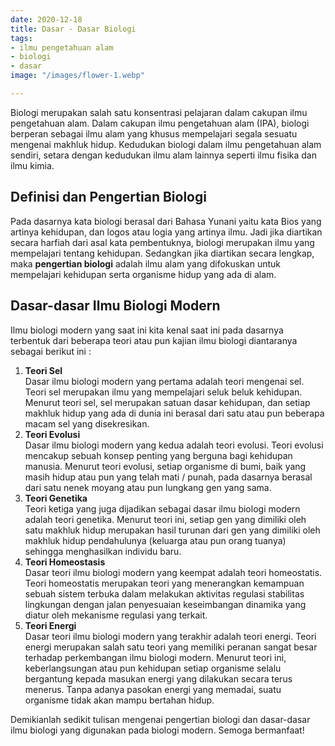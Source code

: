 ```yaml
---
date: 2020-12-18
title: Dasar - Dasar Biologi
tags:
- ilmu pengetahuan alam
- biologi
- dasar
image: "/images/flower-1.webp"

---
```

Biologi merupakan salah satu konsentrasi pelajaran dalam cakupan ilmu pengetahuan alam. Dalam cakupan ilmu pengetahuan alam (IPA), biologi berperan sebagai ilmu alam yang khusus mempelajari segala sesuatu mengenai makhluk hidup. Kedudukan biologi dalam ilmu pengetahuan alam sendiri, setara dengan kedudukan ilmu alam lainnya seperti ilmu fisika dan ilmu kimia.

## Definisi dan Pengertian Biologi

Pada dasarnya kata biologi berasal dari Bahasa Yunani yaitu kata Bios yang artinya kehidupan, dan logos atau logia yang artinya ilmu. Jadi jika diartikan secara harfiah dari asal kata pembentuknya, biologi merupakan ilmu yang mempelajari tentang kehidupan. Sedangkan jika diartikan secara lengkap, maka **pengertian biologi** adalah ilmu alam yang difokuskan untuk mempelajari kehidupan serta organisme hidup yang ada di alam.

## Dasar-dasar Ilmu Biologi Modern

Ilmu biologi modern yang saat ini kita kenal saat ini pada dasarnya terbentuk dari beberapa teori atau pun kajian ilmu biologi diantaranya sebagai berikut ini :

1. **Teori Sel**  
   Dasar ilmu biologi modern yang pertama adalah teori mengenai sel. Teori sel merupakan ilmu yang mempelajari seluk beluk kehidupan. Menurut teori sel, sel merupakan satuan dasar kehidupan, dan setiap makhluk hidup yang ada di dunia ini berasal dari satu atau pun beberapa macam sel yang disekresikan.
2. **Teori Evolusi**  
   Dasar ilmu biologi modern yang kedua adalah teori evolusi. Teori evolusi mencakup sebuah konsep penting yang berguna bagi kehidupan manusia. Menurut teori evolusi, setiap organisme di bumi, baik yang masih hidup atau pun yang telah mati / punah, pada dasarnya berasal dari satu nenek moyang atau pun lungkang gen yang sama.
3. **Teori Genetika**  
   Teori ketiga yang juga dijadikan sebagai dasar ilmu biologi modern adalah teori genetika. Menurut teori ini, setiap gen yang dimiliki oleh satu makhluk hidup merupakan hasil turunan dari gen yang dimiliki oleh makhluk hidup pendahulunya (keluarga atau pun orang tuanya) sehingga menghasilkan individu baru.
4. **Teori Homeostasis**  
   Dasar teori ilmu biologi modern yang keempat adalah teori homeostatis. Teori homeostatis merupakan teori yang menerangkan kemampuan sebuah sistem terbuka dalam melakukan aktivitas regulasi stabilitas lingkungan dengan jalan penyesuaian keseimbangan dinamika yang diatur oleh mekanisme regulasi yang terkait.
5. **Teori Energi**  
   Dasar teori ilmu biologi modern yang terakhir adalah teori energi. Teori energi merupakan salah satu teori yang memiliki peranan sangat besar terhadap perkembangan ilmu biologi modern. Menurut teori ini, keberlangsungan atau pun kehidupan setiap organisme selalu bergantung kepada masukan energi yang dilakukan secara terus menerus. Tanpa adanya pasokan energi yang memadai, suatu organisme tidak akan mampu bertahan hidup.

Demikianlah sedikit tulisan mengenai pengertian biologi dan dasar-dasar ilmu biologi yang digunakan pada biologi modern. Semoga bermanfaat!
